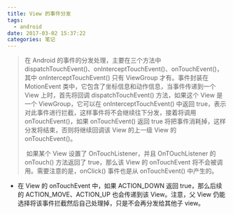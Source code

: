 ```yaml
---
title: View 的事件分发
tags:
  - android
date: 2017-03-02 15:37:22
categories: 笔记	
---
```


> 在 Android 的事件的分发处理，主要在三个方法中 dispatchTouchEvent()、onInterceptTouchEvent()、onTouchEvent()，其中 onInterceptTouchEvent() 只有 ViewGroup 才有。事件封装在 MotionEvent 类中，它包含了坐标信息和动作信息，当事件传递到一个 View 上时，首先将回调 dispatchTouchEvent() 方法，如果这个 View 是一个 ViewGroup，它可以在 onInterceptTouchEvent() 中返回 true，表示对此事件进行拦截，这样事件将不会继续往下分发，接着将调用 onTouchEvent()，如果 onTouchEvent() 返回 true 将把事件消耗掉，这样分发将结束，否则将继续回调该 View 的上一级 View 的 onTouchEvent()。
>
> ​	如果某个 View 设置了 OnTouchListener，并且 OnTOuchListener 的 onTouch() 方法返回了 true，那么该 View 的 onTouchEvent 将不会被调用。需要注意的是，onClick() 事件也是从 onTouchEvent() 中产生的。

* 在 View 的 onTouchEvent 中，如果 ACTION_DOWN 返回 true，那么后续的 ACTION_MOVE、ACTION_UP 也会传递到该 View。注意，父 View 仍能选择将该事件拦截然后自己处理掉，只是不会再分发给其他子 view。